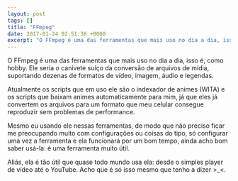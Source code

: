 ```yaml
---
layout: post
tags: []
title: "FFmpeg"
date: 2017-01-24 02:51:38 +0000
excerpt: "O FFmpeg é uma das ferramentas que mais uso no dia a dia, isso é, como hobby. Ele seria o canivete suíço da conversão de arquivos de mídia,..."
---
```


O FFmpeg é uma das ferramentas que mais uso no dia a dia, isso é, como hobby. Ele seria o canivete suíço da conversão de arquivos de mídia, suportando dezenas de formatos de vídeo, imagem, áudio e legendas.

Atualmente os scripts que em uso ele são o indexador de animes (WITA) e os scripts que baixam animes automaticamente para mim, já que eles já convertem os arquivos para um formato que meu celular consegue reproduzir sem problemas de performance.

Mesmo eu usando ele nessas ferramentas, de modo que não preciso ficar me preocupando muito com configurações ou coisas do tipo, só configurar uma vez a ferramenta e ela funcionará por um bom tempo, ainda acho bom saber usá-la: é uma ferramenta muito útil.

Aliás, ela é tão útil que quase todo mundo usa ela: desde o simples player de vídeo até o YouTube. Acho que é só isso mesmo que tenho a dizer >_<.